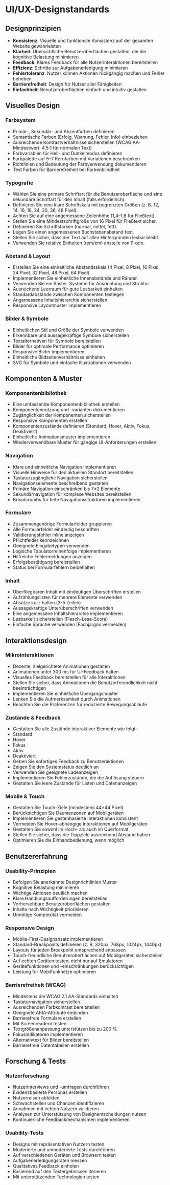 # UI/UX-Designstandards

## Designprinzipien

- **Konsistenz**: Visuelle und funktionale Konsistenz auf der gesamten Website gewährleisten
- **Klarheit**: Übersichtliche Benutzeroberflächen gestalten, die die kognitive Belastung minimieren
- **Feedback**: Klares Feedback für alle Nutzerinteraktionen bereitstellen
- **Effizienz**: Schritte zur Aufgabenerledigung minimieren
- **Fehlertoleranz**: Nutzer können Aktionen rückgängig machen und Fehler beheben
- **Barrierefreiheit**: Design für Nutzer aller Fähigkeiten
- **Einfachheit**: Benutzeroberflächen einfach und intuitiv gestalten

## Visuelles Design

### Farbsystem

- Primär-, Sekundär- und Akzentfarben definieren
- Semantische Farben (Erfolg, Warnung, Fehler, Info) einbeziehen
- Ausreichende Kontrastverhältnisse sicherstellen (WCAG AA-Mindestwert: 4,5:1 für normalen Text)
- Farbvariablen für Hell- und Dunkelmodus definieren
- Farbpalette auf 5–7 Kernfarben mit Variationen beschränken
- Richtlinien und Bedeutung der Farbverwendung dokumentieren
- Test Farben für Barrierefreiheit bei Farbenblindheit

### Typografie

- Wählen Sie eine primäre Schriftart für die Benutzeroberfläche und eine sekundäre Schriftart für den Inhalt (falls erforderlich).
- Definieren Sie eine klare Schriftskala mit begrenzten Größen (z. B. 12, 14, 16, 18, 24, 30, 36, 48 Pixel).
- Achten Sie auf eine angemessene Zeilenhöhe (1,4–1,6 für Fließtext).
- Stellen Sie eine Mindestschriftgröße von 16 Pixel für Fließtext sicher.
- Definieren Sie Schriftstärken (normal, mittel, fett).
- Legen Sie einen angemessenen Buchstabenabstand fest.
- Stellen Sie sicher, dass der Text auf allen Hintergründen lesbar bleibt.
- Verwenden Sie relative Einheiten (rem/em) anstelle von Pixeln.

### Abstand & Layout

- Erstellen Sie eine einheitliche Abstandsskala (4 Pixel, 8 Pixel, 16 Pixel, 24 Pixel, 32 Pixel, 48 Pixel, 64 Pixel).
- Implementieren Sie einheitliche Innenabstände und Ränder.
- Verwenden Sie ein Raster. Systeme für Ausrichtung und Struktur
- Ausreichend Leerraum für gute Lesbarkeit einhalten
- Standardabstände zwischen Komponenten festlegen
- Angemessene Inhaltshierarchie sicherstellen
- Responsive Layoutmuster implementieren

### Bilder & Symbole

- Einheitlichen Stil und Größe der Symbole verwenden
- Erkennbare und aussagekräftige Symbole sicherstellen
- Textalternativen für Symbole bereitstellen
- Bilder für optimale Performance optimieren
- Responsive Bilder implementieren
- Einheitliche Bildseitenverhältnisse einhalten
- SVG für Symbole und einfache Illustrationen verwenden

## Komponenten & Muster

### Komponentenbibliothek

- Eine umfassende Komponentenbibliothek erstellen
- Komponentennutzung und -varianten dokumentieren
- Zugänglichkeit der Komponenten sicherstellen
- Responsive Komponenten erstellen
- Komponentenzustände definieren (Standard, Hover, Aktiv, Fokus, Deaktiviert)
- Einheitliche Animationsmuster implementieren
- Wiederverwendbare Muster für gängige UI-Anforderungen erstellen

### Navigation

- Klare und einheitliche Navigation implementieren
- Visuelle Hinweise für den aktuellen Standort bereitstellen
- Tastaturzugängliche Navigation sicherstellen
- Navigationselemente beschreibend gestalten
- Primäre Navigation einschränken bis 7±2 Elemente
- Sekundärnavigation für komplexe Websites bereitstellen
- Breadcrumbs für tiefe Navigationsstrukturen implementieren

### Formulare

- Zusammengehörige Formularfelder gruppieren
- Alle Formularfelder eindeutig beschriften
- Validierungsfehler inline anzeigen
- Pflichtfelder kennzeichnen
- Geeignete Eingabetypen verwenden
- Logische Tabulatorreihenfolge implementieren
- Hilfreiche Fehlermeldungen anzeigen
- Erfolgsbestätigung bereitstellen
- Status bei Formularfehlern beibehalten

### Inhalt

- Überfliegbaren Inhalt mit eindeutigen Überschriften erstellen
- Aufzählungslisten für mehrere Elemente verwenden
- Absätze kurz halten (3-5 Zeilen)
- Aussagekräftige Unterüberschriften verwenden
- Eine angemessene Inhaltshierarchie implementieren
- Lesbarkeit sicherstellen (Flesch-Lese-Score)
- Einfache Sprache verwenden (Fachjargon vermeiden)

## Interaktionsdesign

### Mikrointeraktionen

- Dezente, zielgerichtete Animationen gestalten
- Animationen unter 300 ms für UI-Feedback halten
- Visuelles Feedback bereitstellen für alle Interaktionen
- Stellen Sie sicher, dass Animationen die Benutzerfreundlichkeit nicht beeinträchtigen
- Implementieren Sie einheitliche Übergangsmuster
- Lenken Sie die Aufmerksamkeit durch Animationen
- Beachten Sie die Präferenzen für reduzierte Bewegungsabläufe

### Zustände & Feedback

- Gestalten Sie alle Zustände interaktiver Elemente wie folgt:
- Standard
- Hover
- Fokus
- Aktiv
- Deaktiviert
- Geben Sie sofortiges Feedback zu Benutzeraktionen
- Zeigen Sie den Systemstatus deutlich an
- Verwenden Sie geeignete Ladeanzeigen
- Implementieren Sie Fehlerzustände, die die Auflösung steuern
- Gestalten Sie leere Zustände für Listen und Datenanzeigen

### Mobile & Touch

- Gestalten Sie Touch-Ziele (mindestens 44×44 Pixel)
- Berücksichtigen Sie Daumenzonen auf Mobilgeräten
- Implementieren Sie gestenbasierte Interaktionen konsistent
- Vermeiden Sie Hover-abhängige Interaktionen auf Mobilgeräten
- Gestalten Sie sowohl im Hoch- als auch im Querformat
- Stellen Sie sicher, dass die Tippziele ausreichend Abstand haben
- Optimieren Sie die Einhandbedienung, wenn möglich

## Benutzererfahrung

### Usability-Prinzipien

- Befolgen Sie anerkannte Designrichtlinien Muster
- Kognitive Belastung minimieren
- Wichtige Aktionen deutlich machen
- Klare Handlungsaufforderungen bereitstellen
- Vorhersehbare Benutzeroberflächen gestalten
- Inhalte nach Wichtigkeit priorisieren
- Unnötige Komplexität vermeiden

### Responsive Design

- Mobile-First-Designansatz implementieren
- Standard-Breakpoints definieren (z. B. 320px, 768px, 1024px, 1440px)
- Layouts für jeden Breakpoint entsprechend anpassen
- Touch-freundliche Benutzeroberflächen auf Mobilgeräten sicherstellen
- Auf echten Geräten testen, nicht nur auf Emulatoren
- Gerätefunktionen und -einschränkungen berücksichtigen
- Leistung für Mobilfunknetze optimieren

### Barrierefreiheit (WCAG)

- Mindestens die WCAG 2.1 AA-Standards einhalten
- Tastaturnavigation sicherstellen
- Ausreichenden Farbkontrast bereitstellen
- Geeignete ARIA-Attribute einbinden
- Barrierefreie Formulare erstellen
- Mit Screenreadern testen
- Textgrößenanpassung unterstützen bis zu 200 %
- Fokusindikatoren implementieren
- Alternativtext für Bilder bereitstellen
- Barrierefreie Datentabellen erstellen

## Forschung & Tests

### Nutzerforschung

- Nutzerinterviews und -umfragen durchführen
- Evidenzbasierte Personas erstellen
- Nutzerreisen abbilden
- Schwachstellen und Chancen identifizieren
- Annahmen mit echten Nutzern validieren
- Analysen zur Unterstützung von Designentscheidungen nutzen
- Kontinuierliche Feedbackmechanismen implementieren

### Usability-Tests

- Designs mit repräsentativen Nutzern testen
- Moderierte und unmoderierte Tests durchführen
- Auf verschiedenen Geräten und Browsern testen
- Aufgabenerledigungsraten messen
- Qualitatives Feedback einholen
- Basierend auf den Testergebnissen iterieren
- Mit unterstützenden Technologien testen